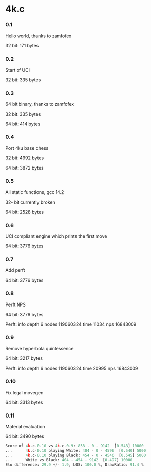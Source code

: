 # 4k.c

### 0.1
Hello world, thanks to zamfofex

32 bit: 171 bytes

### 0.2
Start of UCI

32 bit: 335 bytes

### 0.3
64 bit binary, thanks to zamfofex

32 bit: 335 bytes

64 bit: 414 bytes

### 0.4

Port 4ku base chess

32 bit: 4992 bytes

64 bit: 3872 bytes

### 0.5

All static functions, gcc 14.2

32- bit currently broken

64 bit: 2528 bytes

### 0.6

UCI compliant engine which prints the first move

64 bit: 3776 bytes

### 0.7

Add perft

64 bit: 3776 bytes


### 0.8

Perft NPS

64 bit: 3776 bytes

Perft: info depth 6 nodes 119060324 time 11034 nps 16843009

### 0.9

Remove hyperbola quintessence

64 bit: 3217 bytes

Perft: info depth 6 nodes 119060324 time 20995 nps 16843009


### 0.10

Fix legal movegen

64 bit: 3313 bytes

### 0.11

Material evaluation

64 bit: 3490 bytes

```py
Score of 4k.c-0.10 vs 4k.c-0.9: 858 - 0 - 9142  [0.543] 10000
...      4k.c-0.10 playing White: 404 - 0 - 4596  [0.540] 5000
...      4k.c-0.10 playing Black: 454 - 0 - 4546  [0.545] 5000
...      White vs Black: 404 - 454 - 9142  [0.497] 10000
Elo difference: 29.9 +/- 1.9, LOS: 100.0 %, DrawRatio: 91.4 %
```